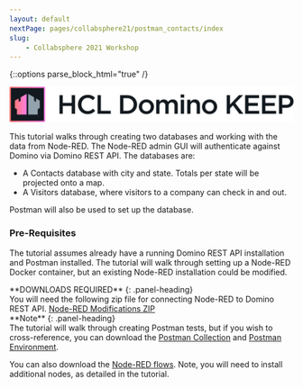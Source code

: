 ```yaml
---
layout: default
nextPage: pages/collabsphere21/postman_contacts/index
slug:
    - Collabsphere 2021 Workshop
---
```


{::options parse_block_html="true" /}

![Domino Keep](../../images/KeepNewLogo.svg "HCL Labs - Domino Keep")

This tutorial walks through creating two databases and working with the data from Node-RED. The Node-RED admin GUI will authenticate against Domino via Domino REST API. The databases are:
- A Contacts database with city and state. Totals per state will be projected onto a map.
- A Visitors database, where visitors to a company can check in and out.

Postman will also be used to set up the database.

### Pre-Requisites
The tutorial assumes already have a running Domino REST API installation and Postman installed. The tutorial will walk through setting up a Node-RED Docker container, but an existing Node-RED installation could be modified.

<div class="panel panel-info">
**DOWNLOADS REQUIRED**
{: .panel-heading}
<div class="panel-body">
You will need the following zip file for connecting Node-RED to Domino REST API.
<a href="../collabsphere21/downloads/KEEP-NODE-RED.zip">Node-RED Modifications ZIP</a>
</div>
</div>

<div class="panel panel-warning">
**Note**
{: .panel-heading}
<div class="panel-body">
The tutorial will walk through creating Postman tests, but if you wish to cross-reference, you can download the <a href="../collabsphere21/downloads/collabsphere.postman_collection.json" target="_new">Postman Collection</a> and <a href="../collabsphere21/downloads/collabsphere.postman_environment.json" target="_new">Postman Environment</a>.

You can also download the <a href="../collabsphere21/downloads/flows.json" target="_new">Node-RED flows</a>. Note, you will need to install additional nodes, as detailed in the tutorial.
</div>
</div>